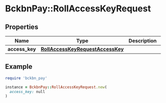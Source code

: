 # BckbnPay::RollAccessKeyRequest

## Properties

| Name | Type | Description | Notes |
| ---- | ---- | ----------- | ----- |
| **access_key** | [**RollAccessKeyRequestAccessKey**](RollAccessKeyRequestAccessKey.md) |  | [optional] |

## Example

```ruby
require 'bckbn_pay'

instance = BckbnPay::RollAccessKeyRequest.new(
  access_key: null
)
```

